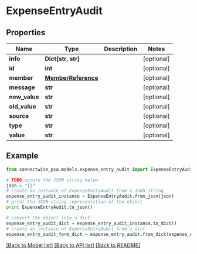 # ExpenseEntryAudit


## Properties
Name | Type | Description | Notes
------------ | ------------- | ------------- | -------------
**info** | **Dict[str, str]** |  | [optional] 
**id** | **int** |  | [optional] 
**member** | [**MemberReference**](MemberReference.md) |  | [optional] 
**message** | **str** |  | [optional] 
**new_value** | **str** |  | [optional] 
**old_value** | **str** |  | [optional] 
**source** | **str** |  | [optional] 
**type** | **str** |  | [optional] 
**value** | **str** |  | [optional] 

## Example

```python
from connectwise_psa.models.expense_entry_audit import ExpenseEntryAudit

# TODO update the JSON string below
json = "{}"
# create an instance of ExpenseEntryAudit from a JSON string
expense_entry_audit_instance = ExpenseEntryAudit.from_json(json)
# print the JSON string representation of the object
print ExpenseEntryAudit.to_json()

# convert the object into a dict
expense_entry_audit_dict = expense_entry_audit_instance.to_dict()
# create an instance of ExpenseEntryAudit from a dict
expense_entry_audit_form_dict = expense_entry_audit.from_dict(expense_entry_audit_dict)
```
[[Back to Model list]](../README.md#documentation-for-models) [[Back to API list]](../README.md#documentation-for-api-endpoints) [[Back to README]](../README.md)


